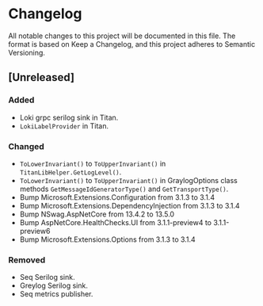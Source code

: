 # Changelog

All notable changes to this project will be documented in this file.
The format is based on Keep a Changelog, and this project adheres to Semantic Versioning.

## [Unreleased]

### Added
* Loki grpc serilog sink in Titan.
* `LokiLabelProvider` in Titan.

### Changed
* `ToLowerInvariant()` to `ToUpperInvariant()` in `TitanLibHelper.GetLogLevel()`.
* `ToLowerInvariant()` to `ToUpperInvariant()` in GraylogOptions class methods `GetMessageIdGeneratorType()` and `GetTransportType()`.
* Bump Microsoft.Extensions.Configuration from 3.1.3 to 3.1.4
* Bump Microsoft.Extensions.DependencyInjection from 3.1.3 to 3.1.4
* Bump NSwag.AspNetCore from 13.4.2 to 13.5.0
* Bump AspNetCore.HealthChecks.UI from 3.1.1-preview4 to 3.1.1-preview6
* Bump Microsoft.Extensions.Options from 3.1.3 to 3.1.4

### Removed
* Seq Serilog sink.
* Greylog Serilog sink.
* Seq metrics publisher.


